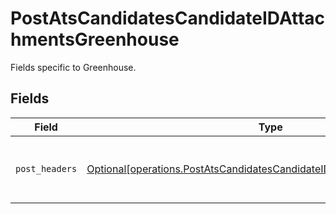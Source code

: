 # PostAtsCandidatesCandidateIDAttachmentsGreenhouse

Fields specific to Greenhouse.


## Fields

| Field                                                                                                                                                    | Type                                                                                                                                                     | Required                                                                                                                                                 | Description                                                                                                                                              |
| -------------------------------------------------------------------------------------------------------------------------------------------------------- | -------------------------------------------------------------------------------------------------------------------------------------------------------- | -------------------------------------------------------------------------------------------------------------------------------------------------------- | -------------------------------------------------------------------------------------------------------------------------------------------------------- |
| `post_headers`                                                                                                                                           | [Optional[operations.PostAtsCandidatesCandidateIDAttachmentsPostHeaders]](../../models/operations/postatscandidatescandidateidattachmentspostheaders.md) | :heavy_minus_sign:                                                                                                                                       | Headers we will pass with `POST` requests to Greenhouse.                                                                                                 |